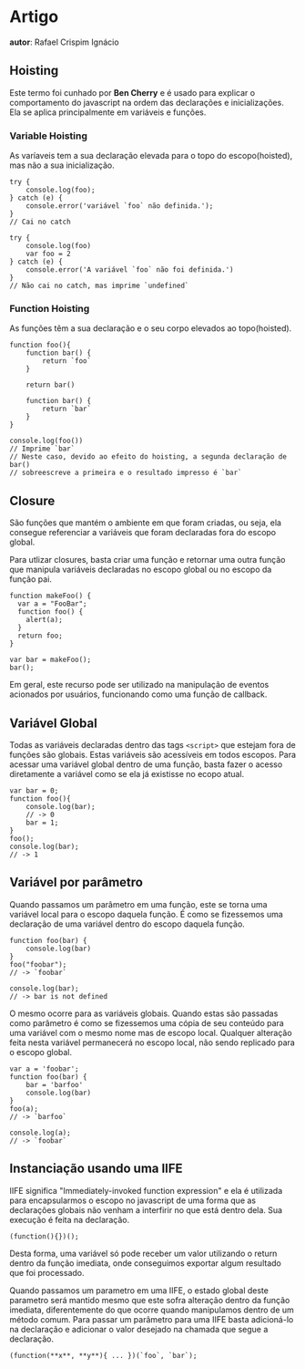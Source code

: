 # Artigo
**autor**: Rafael Crispim Ignácio

## Hoisting
Este termo foi cunhado por **Ben Cherry** e é usado para explicar o comportamento do javascript na ordem das declarações e inicializações. Ela se aplica principalmente em variáveis e funções.

### Variable Hoisting
As varíaveis tem a sua declaração elevada para o topo do escopo(hoisted), mas não a sua inicialização.

```
try {
    console.log(foo);
} catch (e) {
    console.error('variável `foo` não definida.');
}
// Cai no catch

try {
    console.log(foo)
    var foo = 2
} catch (e) {
    console.error('A variável `foo` não foi definida.')
}
// Não cai no catch, mas imprime `undefined`
```

### Function Hoisting
As funções têm a sua declaração e o seu corpo elevados ao topo(hoisted).

```
function foo(){
    function bar() {
        return `foo`
    }

    return bar()

    function bar() {
        return `bar`
    }
}

console.log(foo())
// Imprime `bar`
// Neste caso, devido ao efeito do hoisting, a segunda declaração de bar()
// sobreescreve a primeira e o resultado impresso é `bar`
```

## Closure
São funções que mantém o ambiente em que foram criadas, ou seja, ela consegue referenciar a variáveis que foram declaradas fora do escopo global.

Para utlizar closures, basta criar uma função e retornar uma outra função que manipula variáveis declaradas no escopo global ou no escopo da função pai.

```
function makeFoo() {
  var a = "FooBar";
  function foo() {
    alert(a);
  }
  return foo;
}

var bar = makeFoo();
bar();
```

Em geral, este recurso pode ser utilizado na manipulação de eventos acionados por usuários, funcionando como uma função de callback.

## Variável Global
Todas as variáveis declaradas dentro das tags `<script>` que estejam fora de funções são globais. Estas variáveis são acessíveis em todos escopos. Para acessar uma variável global dentro de uma função, basta fazer o acesso diretamente a variável como se ela já existisse no ecopo atual.

```
var bar = 0;
function foo(){
    console.log(bar);
    // -> 0
    bar = 1;
}
foo();
console.log(bar);
// -> 1
```

## Variável por parâmetro
Quando passamos um parâmetro em uma função, este se torna uma variável local para o escopo daquela função. É como se fizessemos uma declaração de uma variável dentro do escopo daquela função.

```
function foo(bar) {
    console.log(bar)
}
foo("foobar");
// -> `foobar`

console.log(bar);
// -> bar is not defined
```

O mesmo ocorre para as variáveis globais. Quando estas são passadas como parâmetro é como se fizessemos uma cópia de seu conteúdo para uma variável com o mesmo nome mas de escopo local. Qualquer alteração feita nesta variável permanecerá no escopo local, não sendo replicado para o escopo global.

```
var a = 'foobar';
function foo(bar) {
    bar = 'barfoo'
    console.log(bar)
}
foo(a);
// -> `barfoo`

console.log(a);
// -> `foobar`
```

## Instanciação usando uma IIFE
IIFE significa "Immediately-invoked function expression" e ela é utilizada para encapsularmos o escopo no javascript de uma forma que as declarações globais não venham a interfirir no que está dentro dela. Sua execução é feita na declaração.

```
(function(){})();
```

Desta forma, uma variável só pode receber um valor utilizando o return dentro da função imediata, onde conseguimos exportar algum resultado que foi processado.

Quando passamos um parametro em uma IIFE, o estado global deste parametro será mantido mesmo que este sofra alteração dentro da função imediata, diferentemente do que ocorre quando manipulamos dentro de um método comum. Para passar um parâmetro para uma IIFE basta adicioná-lo na declaração e adicionar o valor desejado na chamada que segue a declaração.

```
(function(**x**, **y**){ ... })(`foo`, `bar`);
```
